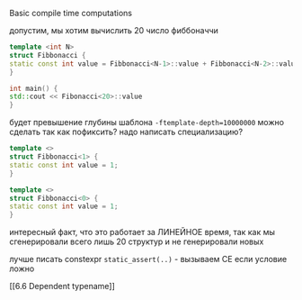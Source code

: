 Basic compile time computations

допустим, мы хотим вычислить 20 число фиббоначчи
```cpp
template <int N>
struct Fibbonacci {
static const int value = Fibbonacci<N-1>::value + Fibbonacci<N-2>::value;
}

int main() {
std::cout << Fibonacci<20>::value
}
```

будет превышение глубины шаблона
`-ftemplate-depth=10000000` можно сделать так
как пофиксить?
надо написать специализацию?

```cpp
template <>
struct Fibbonacci<1> {
static const int value = 1;
}

template <>
struct Fibbonacci<0> {
static const int value = 1;
}
```

интересный факт, что это работает за ЛИНЕЙНОЕ время, так как мы сгенерировали всего лишь 20 структур и не генерировали новых

лучше писать constexpr
`static_assert(..)` - вызываем CE если условие ложно

[[6.6 Dependent typename]]
